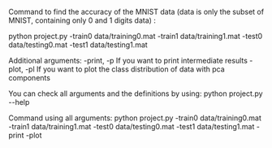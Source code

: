 Command to find the accuracy of the MNIST data (data is only the subset of MNIST, containing only 0 and 1 digits data) :

python project.py -train0 data/training0.mat -train1 data/training1.mat -test0 data/testing0.mat -test1 data/testing1.mat

Additional arguments:
  -print, -p            If you want to print intermediate results
  -plot, -pl            If you want to plot the class distribution of data
                        with pca components
                        
You can check all arguments and the definitions by using:
python project.py --help


Command using all arguments:
python project.py -train0 data/training0.mat -train1 data/training1.mat -test0 data/testing0.mat -test1 data/testing1.mat -print -plot
